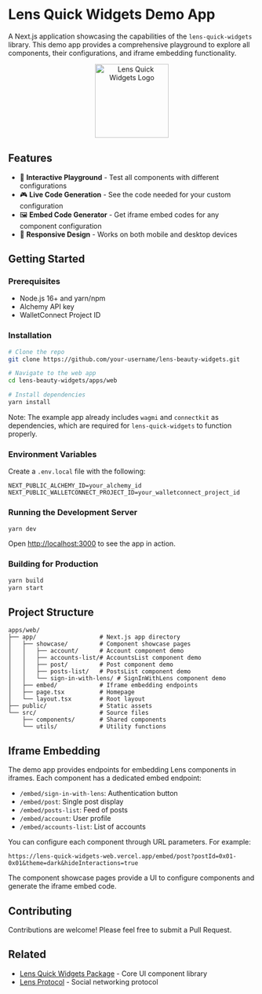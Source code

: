 # Lens Quick Widgets Demo App

A Next.js application showcasing the capabilities of the `lens-quick-widgets` library. This demo app provides a comprehensive playground to explore all components, their configurations, and iframe embedding functionality.

<p align="center">
  <img src="https://lens-quick-widgets-web.vercel.app/android-chrome-192x192.png" alt="Lens Quick Widgets Logo" width="150"/>
</p>

## Features

- 🧪 **Interactive Playground** - Test all components with different configurations
- 🎮 **Live Code Generation** - See the code needed for your custom configuration
- 🖼️ **Embed Code Generator** - Get iframe embed codes for any component configuration
- 📱 **Responsive Design** - Works on both mobile and desktop devices

## Getting Started

### Prerequisites

- Node.js 16+ and yarn/npm
- Alchemy API key
- WalletConnect Project ID

### Installation

```bash
# Clone the repo
git clone https://github.com/your-username/lens-beauty-widgets.git

# Navigate to the web app
cd lens-beauty-widgets/apps/web

# Install dependencies
yarn install
```

Note: The example app already includes `wagmi` and `connectkit` as dependencies, which are required for `lens-quick-widgets` to function properly.

### Environment Variables

Create a `.env.local` file with the following:

```
NEXT_PUBLIC_ALCHEMY_ID=your_alchemy_id
NEXT_PUBLIC_WALLETCONNECT_PROJECT_ID=your_walletconnect_project_id
```

### Running the Development Server

```bash
yarn dev
```

Open [http://localhost:3000](http://localhost:3000) to see the app in action.

### Building for Production

```bash
yarn build
yarn start
```

## Project Structure

```
apps/web/
├── app/                  # Next.js app directory
│   ├── showcase/         # Component showcase pages
│   │   ├── account/      # Account component demo
│   │   ├── accounts-list/# AccountsList component demo
│   │   ├── post/         # Post component demo
│   │   ├── posts-list/   # PostsList component demo
│   │   └── sign-in-with-lens/ # SignInWithLens component demo
│   ├── embed/            # Iframe embedding endpoints
│   ├── page.tsx          # Homepage
│   └── layout.tsx        # Root layout
├── public/               # Static assets
└── src/                  # Source files
    ├── components/       # Shared components
    └── utils/            # Utility functions
```

## Iframe Embedding

The demo app provides endpoints for embedding Lens components in iframes. Each component has a dedicated embed endpoint:

- `/embed/sign-in-with-lens`: Authentication button
- `/embed/post`: Single post display
- `/embed/posts-list`: Feed of posts
- `/embed/account`: User profile
- `/embed/accounts-list`: List of accounts

You can configure each component through URL parameters. For example:

```
https://lens-quick-widgets-web.vercel.app/embed/post?postId=0x01-0x01&theme=dark&hideInteractions=true
```

The component showcase pages provide a UI to configure components and generate the iframe embed code.

## Contributing

Contributions are welcome! Please feel free to submit a Pull Request.

## Related

- [Lens Quick Widgets Package](/packages/ui/README.md) - Core UI component library
- [Lens Protocol](https://lens.xyz/) - Social networking protocol
